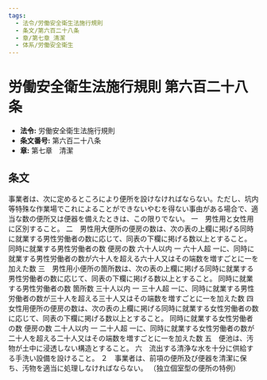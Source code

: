 ```yaml
---
tags:
  - 法令/労働安全衛生法施行規則
  - 条文/第六百二十八条
  - 章/第七章_清潔
  - 体系/労働安全衛生
---
```

# 労働安全衛生法施行規則 第六百二十八条

- **法令:** 労働安全衛生法施行規則
- **条文番号:** 第六百二十八条
- **章:** 第七章　清潔

## 条文
事業者は、次に定めるところにより便所を設けなければならない。ただし、坑内等特殊な作業場でこれによることができないやむを得ない事由がある場合で、適当な数の便所又は便器を備えたときは、この限りでない。
一　男性用と女性用に区別すること。
二　男性用大便所の便房の数は、次の表の上欄に掲げる同時に就業する男性労働者の数に応じて、同表の下欄に掲げる数以上とすること。
同時に就業する男性労働者の数	便房の数
六十人以内	一
六十人超	一に、同時に就業する男性労働者の数が六十人を超える六十人又はその端数を増すごとに一を加えた数
三　男性用小便所の箇所数は、次の表の上欄に掲げる同時に就業する男性労働者の数に応じて、同表の下欄に掲げる数以上とすること。
同時に就業する男性労働者の数	箇所数
三十人以内	一
三十人超	一に、同時に就業する男性労働者の数が三十人を超える三十人又はその端数を増すごとに一を加えた数
四　女性用便所の便房の数は、次の表の上欄に掲げる同時に就業する女性労働者の数に応じて、同表の下欄に掲げる数以上とすること。
同時に就業する女性労働者の数	便房の数
二十人以内	一
二十人超	一に、同時に就業する女性労働者の数が二十人を超える二十人又はその端数を増すごとに一を加えた数
五　便池は、汚物が土中に浸透しない構造とすること。
六　流出する清浄な水を十分に供給する手洗い設備を設けること。
２　事業者は、前項の便所及び便器を清潔に保ち、汚物を適当に処理しなければならない。
（独立個室型の便所の特例）

